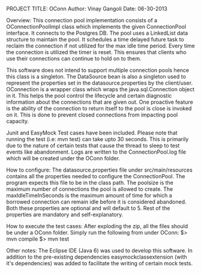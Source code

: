PROJECT TITLE: OConn
Author: Vinay Gangoli
Date: 06-30-2013

Overview: 
This connection pool implementation consists of a OConnectionPoolImpl class which implements the given ConnectionPool interface. It connects
to the Postgres DB. The pool uses a LinkedList data structure to maintain the pool. It schedules a time delayed future task to reclaim the connection 
if not utilized for the max idle time period. Every time the connection is utilized the timer is reset. This ensures that clients 
who use their connections can continue to hold on to them.

This software does not intend to support multiple connection pools hence this class is a singleton.
The DataSource bean is also a singleton used to represent the properties set in the datasource.properties by the client/user.
OConnection is a wrapper class which wraps the java.sql.Connection object in it. This helps the pool control the lifecycle and
certain diagnostic information about the connections that are given out. One proactive feature is the ability of the connection to return
itself to the pool is close is invoked on it. This is done to prevent closed connections from impacting pool capacity.

Junit and EasyMock Test cases have been included. Please note that running the test (i.e: mvn test) can take upto 30 seconds.
This is primarily due to the nature of certain tests that cause the thread to sleep to test events like abandonment.
Logs are written to the ConnectionPool.log file which will be created under the OConn folder.



How to configure:
The datasource.properties file under src/main/resources contains all the properties needed to configure the ConnectionPool.
The program expects this file to be in the class path.
The poolsize is the maximum number of connections the pool is allowed to create.
The maxIdleTimeInSeconds is the maximum amount of time for which a borrowed connection can remain idle before it is considered abandoned.
Both these properties are optional and will default to 5.
Rest of the properties are mandatory and self-explanatory.



How to execute the test cases: 
After exploding the zip, all the files should be under a OConn folder.
Simply run the following from under OConn:
$> mvn compile
$> mvn test



Other notes: The Eclipse IDE (Java 6) was used to develop this software. In addition to the pre-existing dependencies easymockclassextension 
(with it's dependencies) was added to facilitate the writing of certain mock tests.




